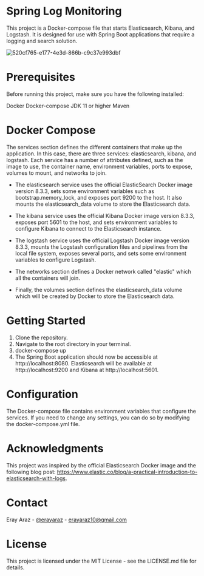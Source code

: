 # Spring Log Monitoring
This project is a Docker-compose file that starts Elasticsearch, Kibana, and Logstash. It is designed for use with Spring Boot applications that require a logging and search solution.

![520cf765-e177-4e3d-866b-c9c37e993dbf](https://user-images.githubusercontent.com/47903345/227745589-9ea8e0e2-223b-4cb8-ac7f-8f85bffa8b8a.jpeg)

# Prerequisites
Before running this project, make sure you have the following installed:

Docker
Docker-compose
JDK 11 or higher
Maven

# Docker Compose
The services section defines the different containers that make up the application. In this case, there are three services: elasticsearch, kibana, and logstash. Each service has a number of attributes defined, such as the image to use, the container name, environment variables, ports to expose, volumes to mount, and networks to join.

* The elasticsearch service uses the official ElasticSearch Docker image version 8.3.3, sets some environment variables such as bootstrap.memory_lock, and exposes port 9200 to the host. It also mounts the elasticsearch_data volume to store the Elasticsearch data.

* The kibana service uses the official Kibana Docker image version 8.3.3, exposes port 5601 to the host, and sets environment variables to configure Kibana to connect to the Elasticsearch instance.

* The logstash service uses the official Logstash Docker image version 8.3.3, mounts the Logstash configuration files and pipelines from the local file system, exposes several ports, and sets some environment variables to configure Logstash.

* The networks section defines a Docker network called "elastic" which all the containers will join.

* Finally, the volumes section defines the elasticsearch_data volume which will be created by Docker to store the Elasticsearch data.

# Getting Started
1. Clone the repository.
2. Navigate to the root directory in your terminal.
3. docker-compose up
4. The Spring Boot application should now be accessible at http://localhost:8080. Elasticsearch will be available at http://localhost:9200 and Kibana at http://localhost:5601.

# Configuration
The Docker-compose file contains environment variables that configure the services. If you need to change any settings, you can do so by modifying the docker-compose.yml file.

# Acknowledgments
This project was inspired by the official Elasticsearch Docker image and the following blog post: https://www.elastic.co/blog/a-practical-introduction-to-elasticsearch-with-logs.

<!-- CONTACT -->
# Contact
Eray Araz - [@erayaraz](https://www.linkedin.com/in/erayaraz/) - erayaraz10@gmail.com

# License
This project is licensed under the MIT License - see the LICENSE.md file for details.
